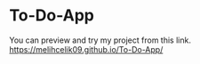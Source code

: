 # To-Do-App
You can preview and try my project from this link. <br>
https://melihcelik09.github.io/To-Do-App/
